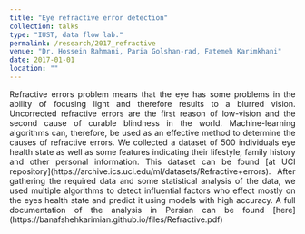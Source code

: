 ```yaml
---
title: "Eye refractive error detection"
collection: talks
type: "IUST, data flow lab."
permalink: /research/2017_refractive
venue: "Dr. Hossein Rahmani, Paria Golshan-rad, Fatemeh Karimkhani"
date: 2017-01-01
location: ""
---
```


<p align="justify"> Refractive errors problem means that the eye has some problems in the ability of focusing light and therefore results to a blurred vision. Uncorrected refractive errors are the first reason of low-vision and the 
second cause of curable blindness in the world. Machine-learning algorithms can, therefore, be used as an 
effective method to determine the causes of refractive errors. We collected a dataset of 500 individuals eye health state as well as some features indicating their lifestyle, family history and other personal information. This dataset can be found [at UCI repository](https://archive.ics.uci.edu/ml/datasets/Refractive+errors). After gathering the required data and some statistical analysis of the data, we used multiple algorithms to detect influential factors who effect mostly on the eyes health state and predict it using models with high accuracy.
A full documentation of the analysis in Persian can be found [here](https://banafshehkarimian.github.io/files/Refractive.pdf) </p>
